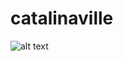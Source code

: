 # catalinaville
![alt text](https://github.com/Madi7/catalinaville/tools/master/cover.jpg?raw=true)
